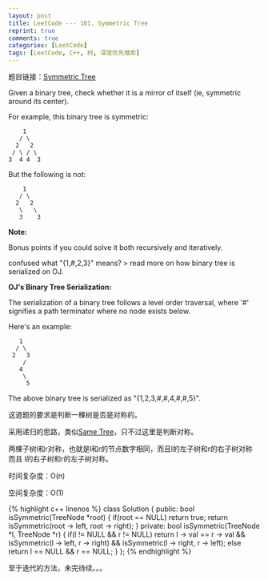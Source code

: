 ```yaml
---
layout: post
title: LeetCode --- 101. Symmetric Tree
reprint: true
comments: true
categories: [LeetCode]
tags: [LeetCode, C++, 树, 深度优先搜索]
---
```



题目链接：[Symmetric Tree](https://oj.leetcode.com/problems/symmetric-tree/ ) 

Given a binary tree, check whether it is a mirror of itself (ie, symmetric around its center). 

For example, this binary tree is symmetric: 

        1 
       / \ 
      2   2 
     / \ / \ 
    3  4 4  3 

But the following is not: 

        1 
       / \ 
      2   2 
       \   \ 
       3    3 

**Note:**

Bonus points if you could solve it both recursively and iteratively. 

confused what "{1,#,2,3}" means? > read more on how binary tree is serialized on OJ. 

**OJ's Binary Tree Serialization:**

The serialization of a binary tree follows a level order traversal, where '#' signifies a path terminator where no node exists below. 

Here's an example: 

       1 
      / \ 
     2   3 
        / 
       4 
        \ 
         5 

The above binary tree is serialized as "{1,2,3,#,#,4,#,#,5}". 

这道题的要求是判断一棵树是否是对称的。

采用递归的思路，类似[Same Tree](http://www.makuiyu.cn/2015/03/LeetCode_100.%20Same%20Tree/ )，只不过这里是判断对称。

两棵子树l和r对称，也就是l和r的节点数字相同，而且l的左子树和r的右子树对称 而且 l的右子树和r的左子树对称。

时间复杂度：O(n)

空间复杂度：O(1)

{% highlight c++ linenos %}
class Solution
{
public:
    bool isSymmetric(TreeNode *root)
    {
        if(root == NULL)
            return true;
        return isSymmetric(root -> left, root -> right);
    }
private:
    bool isSymmetric(TreeNode *l, TreeNode *r)
    {
        if(l != NULL && r != NULL)
            return l -> val == r -> val 
                && isSymmetric(l -> left, r -> right) 
                && isSymmetric(l -> right, r -> left);
        else
            return l == NULL && r == NULL;
    }
};
{% endhighlight %}

至于迭代的方法，未完待续。。。

